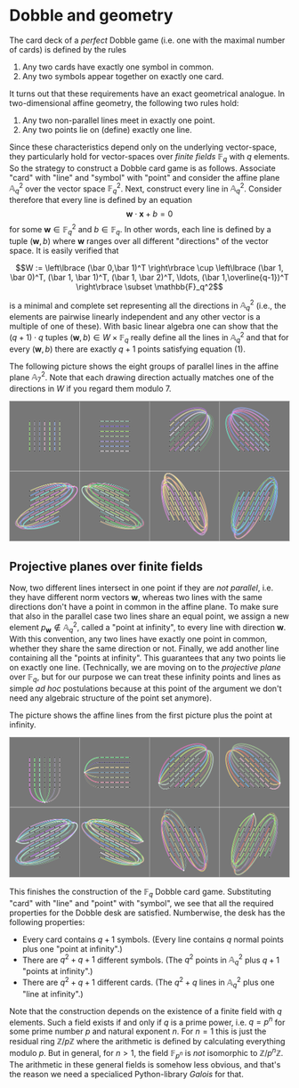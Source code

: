 # Dobble and geometry

The card deck of a _perfect_ Dobble game (i.e. one with the maximal number of cards) is defined by the rules

1. Any two cards have exactly one symbol in common.
2. Any two symbols appear together on exactly one card.

It turns out that these requirements have an exact geometrical analogue. In two-dimensional affine geometry, the following two rules hold:

1. Any two non-parallel lines meet in exactly one point.
2. Any two points lie on (define) exactly one line. 

Since these characteristics depend only on the underlying vector-space, they particularly hold for vector-spaces over *finite fields* $\mathbb{F}_q$ with $q$ elements. So the strategy to construct a Dobble card game is as follows. Associate "card" with "line" and "symbol" with "point" and consider the affine plane $\mathbb{A}^2_q$ over the vector space $\mathbb{F}_q^2$. Next, construct every line in $\mathbb{A}^2_q$. Consider therefore that every line is defined by an equation
$$\mathbf{w}\cdot\mathbf{x} + b = 0\tag{1}$$
for some $\mathbf{w} \in \mathbb{F}_q^2$ and $b\in \mathbb{F}_q$. In other words, each line is defined by a tuple $(\mathbf{w}, b)$ where $\mathbf{w}$ ranges over all different "directions" of the vector space. It is easily verified that 

$$W := \left\lbrace (\bar 0,\bar 1)^T \right\rbrace \cup \left\lbrace (\bar 1, \bar 0)^T, (\bar 1, \bar 1)^T, (\bar 1, \bar 2)^T, \ldots, (\bar 1,\overline{q-1})^T \right\rbrace \subset \mathbb{F}_q^2$$

is a minimal and complete set representing all the directions in $\mathbb{A}_q ^2$ (i.e., the elements are pairwise linearly independent and any other vector is a multiple of one of these). 
With basic linear algebra one can show that the $(q+1) \cdot q$ tuples $(\mathbf{w}, b) \in W \times \mathbb{F}_q$ really define all the lines in 
$\mathbb{A}_q^2$ and that for every $(\mathbf{w}, b)$ there are exactly $q+1$ points satisfying equation (1). 

The following picture shows the eight groups of parallel lines in the affine plane $\mathbb{A}_7^2$. 
Note that each drawing direction actually matches one of the directions in $W$ if you regard them modulo 7. 

![All lines](mp/dobble-1.png)

## Projective planes over finite fields 

Now, two different lines intersect in one point if they are _not parallel_, i.e. they have different norm vectors $\mathbf{w}$, 
whereas two lines with the same directions don't have a point in common in the affine plane. 
To make sure that also in the parallel case two lines share an equal point, we assign a new element 
$p_{\mathbf{w}} \not\in\mathbb{A}_q^2$, called a "point at infinity", to every line with direction $\mathbf{w}$. With this convention, any two lines have exactly one point in common, whether they share the same direction or not. Finally, we add another line containing all the "points at infinity". This guarantees that any two points lie on exactly one line.  (Technically, we are moving on to the _projective plane_ over $\mathbb{F}_q$, but for our purpose we can treat these infinity points and lines as simple _ad hoc_ postulations because at this point of the argument we don't need any algebraic structure of the point set anymore).

The picture shows the affine lines from the first picture plus the point at infinity.

![All lines](mp/dobble-2.png)

This finishes the construction of the $\mathbb{F}_{q}$ Dobble card game. Substituting "card" with "line" and "point" with "symbol", we see that all the required properties for the Dobble desk are satisfied. Numberwise, the desk has the following properties:

* Every card contains $q+1$ symbols. (Every line contains $q$ normal points plus one "point at infinity".)
* There are $q^2 + q + 1$ different symbols. (The $q^2$ points in $\mathbb{A}_q^2$ plus $q+1$ "points at infinity".)
* There are $q^2 + q + 1$ different cards. (The $q^2 + q$ lines in $\mathbb{A}_q^2$ plus one "line at infinity".)

Note that the construction depends on the existence of a finite field with $q$ elements. Such a field exists if and only if $q$ is a prime power, i.e. $q=p^n$ for some prime number $p$ and natural exponent $n$. For $n=1$ this is just the residual ring $\mathbb{Z}/p\mathbb{Z}$ where the arithmetic is defined by calculating everything modulo $p$. But in general, for $n>1$, the field $\mathbb{F}_{p^n}$ is _not_ isomorphic to 
$\mathbb{Z}/p^n\mathbb{Z}$. The arithmetic in these general fields is somehow less obvious, and that's the reason we need a specialiced Python-library _Galois_ for that. 
